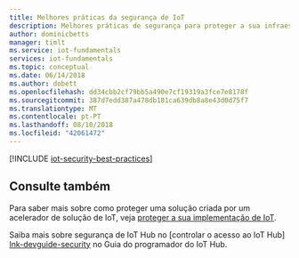 ```yaml
---
title: Melhores práticas da segurança de IoT
description: Melhores práticas de segurança para proteger a sua infraestrutura de IoT
author: dominicbetts
manager: timlt
ms.service: iot-fundamentals
services: iot-fundamentals
ms.topic: conceptual
ms.date: 06/14/2018
ms.author: dobett
ms.openlocfilehash: dd34cbb2cf79bb5a490e7cf19319a3fce7e8178f
ms.sourcegitcommit: 387d7edd387a478db181ca639db8a8e43d0d75f7
ms.translationtype: MT
ms.contentlocale: pt-PT
ms.lasthandoff: 08/10/2018
ms.locfileid: "42061472"
---
```

[!INCLUDE [iot-security-best-practices](../../includes/iot-security-best-practices.md)]

## <a name="see-also"></a>Consulte também
Para saber mais sobre como proteger uma solução criada por um acelerador de solução de IoT, veja [proteger a sua implementação de IoT][lnk-security-deployment].

Saiba mais sobre segurança de IoT Hub no [controlar o acesso ao IoT Hub] [ lnk-devguide-security] no Guia do programador do IoT Hub.

[lnk-security-deployment]: iot-security-deployment.md
[lnk-devguide-security]: /azure/iot-hub/iot-hub-devguide-security
